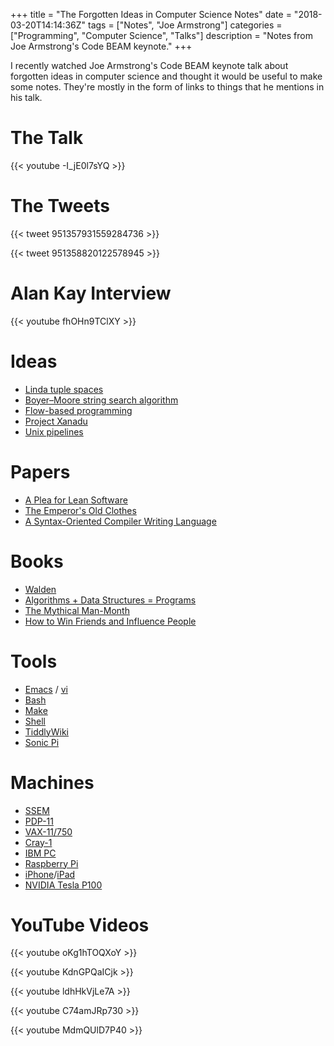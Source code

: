 +++
title = "The Forgotten Ideas in Computer Science Notes"
date = "2018-03-20T14:14:36Z"
tags = ["Notes", "Joe Armstrong"]
categories = ["Programming", "Computer Science", "Talks"]
description = "Notes from Joe Armstrong's Code BEAM keynote."
+++

I recently watched Joe Armstrong's Code BEAM keynote talk about
forgotten ideas in computer science and thought it would be useful to
make some notes. They're mostly in the form of links to things that he
mentions in his talk.

# The Talk

{{< youtube -I_jE0l7sYQ >}}

# The Tweets

{{< tweet 951357931559284736 >}}

{{< tweet 951358820122578945 >}}

# Alan Kay Interview

{{< youtube fhOHn9TClXY >}}

# Ideas

 * [Linda tuple spaces](https://en.wikipedia.org/wiki/Linda_(coordination_language))
 * [Boyer–Moore string search algorithm](https://en.wikipedia.org/wiki/Boyer%E2%80%93Moore_string_search_algorithm)
 * [Flow-based programming](https://en.wikipedia.org/wiki/Flow-based_programming)
 * [Project Xanadu](https://en.wikipedia.org/wiki/Project_Xanadu)
 * [Unix pipelines](https://en.wikipedia.org/wiki/Pipeline_(Unix))

# Papers

 * [A Plea for Lean Software](https://cr.yp.to/bib/1995/wirth.pdf)
 * [The Emperor's Old Clothes](https://www.webcitation.org/65BW96PjQ?url=http://awards.acm.org/images/awards/140/articles/4622167.pdf)
 * [A Syntax-Oriented Compiler Writing Language](https://hcs64.com/files/pd1-3-schorre.pdf)

# Books

 * [Walden](https://en.wikipedia.org/wiki/Walden)
 * [Algorithms + Data Structures = Programs](https://en.wikipedia.org/wiki/Algorithms_%2B_Data_Structures_%3D_Programs)
 * [The Mythical Man-Month](https://en.wikipedia.org/wiki/The_Mythical_Man-Month)
 * [How to Win Friends and Influence People](https://en.wikipedia.org/wiki/How_to_Win_Friends_and_Influence_People)

# Tools

 * [Emacs](https://en.wikipedia.org/wiki/Emacs) / [vi](https://en.wikipedia.org/wiki/Vi)
 * [Bash](https://en.wikipedia.org/wiki/Bash_(Unix_shell))
 * [Make](https://en.wikipedia.org/wiki/Make_(software))
 * [Shell](https://en.wikipedia.org/wiki/Shell_(computing))
 * [TiddlyWiki](https://tiddlywiki.com/)
 * [Sonic Pi](http://sonic-pi.net/)

# Machines

 * [SSEM](https://en.wikipedia.org/wiki/Manchester_Small-Scale_Experimental_Machine)
 * [PDP-11](https://en.wikipedia.org/wiki/PDP-11)
 * [VAX-11/750](https://en.wikipedia.org/wiki/VAX-11)
 * [Cray-1](https://en.wikipedia.org/wiki/Cray-1)
 * [IBM PC](https://en.wikipedia.org/wiki/IBM_Personal_Computer)
 * [Raspberry Pi](https://en.wikipedia.org/wiki/Raspberry_Pi)
 * [iPhone](https://en.wikipedia.org/wiki/IPhone)/[iPad](https://en.wikipedia.org/wiki/IPad)
 * [NVIDIA Tesla P100](http://www.nvidia.com/object/tesla-p100.html)

# YouTube Videos

{{< youtube oKg1hTOQXoY >}}


{{< youtube KdnGPQaICjk >}}

{{< youtube ldhHkVjLe7A >}}

{{< youtube C74amJRp730 >}}

{{< youtube MdmQUlD7P40 >}}
